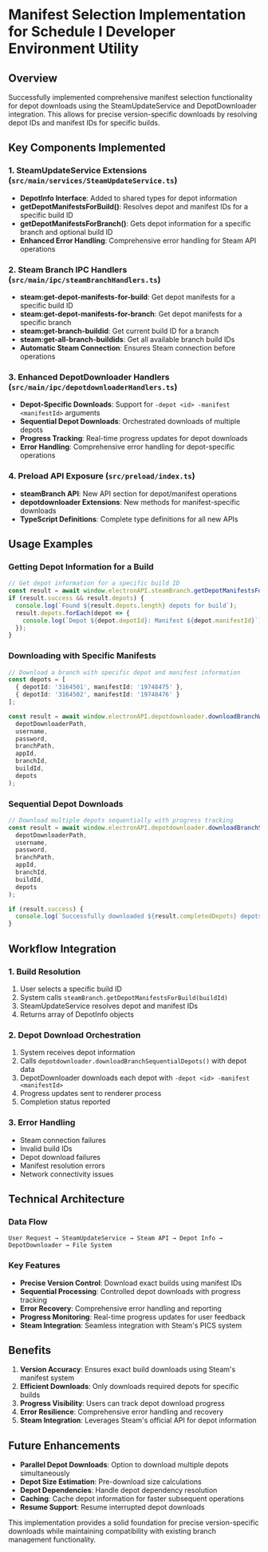 # Manifest Selection Implementation for Schedule I Developer Environment Utility

## Overview
Successfully implemented comprehensive manifest selection functionality for depot downloads using the SteamUpdateService and DepotDownloader integration. This allows for precise version-specific downloads by resolving depot IDs and manifest IDs for specific builds.

## Key Components Implemented

### 1. SteamUpdateService Extensions (`src/main/services/SteamUpdateService.ts`)
- **DepotInfo Interface**: Added to shared types for depot information
- **getDepotManifestsForBuild()**: Resolves depot and manifest IDs for a specific build ID
- **getDepotManifestsForBranch()**: Gets depot information for a specific branch and optional build ID
- **Enhanced Error Handling**: Comprehensive error handling for Steam API operations

### 2. Steam Branch IPC Handlers (`src/main/ipc/steamBranchHandlers.ts`)
- **steam:get-depot-manifests-for-build**: Get depot manifests for a specific build ID
- **steam:get-depot-manifests-for-branch**: Get depot manifests for a specific branch
- **steam:get-branch-buildid**: Get current build ID for a branch
- **steam:get-all-branch-buildids**: Get all available branch build IDs
- **Automatic Steam Connection**: Ensures Steam connection before operations

### 3. Enhanced DepotDownloader Handlers (`src/main/ipc/depotdownloaderHandlers.ts`)
- **Depot-Specific Downloads**: Support for `-depot <id> -manifest <manifestId>` arguments
- **Sequential Depot Downloads**: Orchestrated downloads of multiple depots
- **Progress Tracking**: Real-time progress updates for depot downloads
- **Error Handling**: Comprehensive error handling for depot-specific operations

### 4. Preload API Exposure (`src/preload/index.ts`)
- **steamBranch API**: New API section for depot/manifest operations
- **depotdownloader Extensions**: New methods for manifest-specific downloads
- **TypeScript Definitions**: Complete type definitions for all new APIs

## Usage Examples

### Getting Depot Information for a Build
```typescript
// Get depot information for a specific build ID
const result = await window.electronAPI.steamBranch.getDepotManifestsForBuild('12345678');
if (result.success && result.depots) {
  console.log(`Found ${result.depots.length} depots for build`);
  result.depots.forEach(depot => {
    console.log(`Depot ${depot.depotId}: Manifest ${depot.manifestId}`);
  });
}
```

### Downloading with Specific Manifests
```typescript
// Download a branch with specific depot and manifest information
const depots = [
  { depotId: '3164501', manifestId: '19748475' },
  { depotId: '3164502', manifestId: '19748476' }
];

const result = await window.electronAPI.depotdownloader.downloadBranchWithManifests(
  depotDownloaderPath,
  username,
  password,
  branchPath,
  appId,
  branchId,
  buildId,
  depots
);
```

### Sequential Depot Downloads
```typescript
// Download multiple depots sequentially with progress tracking
const result = await window.electronAPI.depotdownloader.downloadBranchSequentialDepots(
  depotDownloaderPath,
  username,
  password,
  branchPath,
  appId,
  branchId,
  buildId,
  depots
);

if (result.success) {
  console.log(`Successfully downloaded ${result.completedDepots} depots`);
}
```

## Workflow Integration

### 1. Build Resolution
1. User selects a specific build ID
2. System calls `steamBranch.getDepotManifestsForBuild(buildId)`
3. SteamUpdateService resolves depot and manifest IDs
4. Returns array of DepotInfo objects

### 2. Depot Download Orchestration
1. System receives depot information
2. Calls `depotdownloader.downloadBranchSequentialDepots()` with depot data
3. DepotDownloader downloads each depot with `-depot <id> -manifest <manifestId>`
4. Progress updates sent to renderer process
5. Completion status reported

### 3. Error Handling
- Steam connection failures
- Invalid build IDs
- Depot download failures
- Manifest resolution errors
- Network connectivity issues

## Technical Architecture

### Data Flow
```
User Request → SteamUpdateService → Steam API → Depot Info → DepotDownloader → File System
```

### Key Features
- **Precise Version Control**: Download exact builds using manifest IDs
- **Sequential Processing**: Controlled depot downloads with progress tracking
- **Error Recovery**: Comprehensive error handling and reporting
- **Progress Monitoring**: Real-time progress updates for user feedback
- **Steam Integration**: Seamless integration with Steam's PICS system

## Benefits

1. **Version Accuracy**: Ensures exact build downloads using Steam's manifest system
2. **Efficient Downloads**: Only downloads required depots for specific builds
3. **Progress Visibility**: Users can track depot download progress
4. **Error Resilience**: Comprehensive error handling and recovery
5. **Steam Integration**: Leverages Steam's official API for depot information

## Future Enhancements

- **Parallel Depot Downloads**: Option to download multiple depots simultaneously
- **Depot Size Estimation**: Pre-download size calculations
- **Depot Dependencies**: Handle depot dependency resolution
- **Caching**: Cache depot information for faster subsequent operations
- **Resume Support**: Resume interrupted depot downloads

This implementation provides a solid foundation for precise version-specific downloads while maintaining compatibility with existing branch management functionality.
